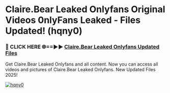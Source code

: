 # Claire.Bear Leaked Onlyfans Original Videos 0nlyFans Leaked - Files Updated! (hqny0)

<h3>🔴 CLICK HERE 🌐==►► <a href="https://tinyurl.com/2wckxsce" rel="nofollow">Claire.Bear Leaked Onlyfans Updated Files</a></h3>

Get Claire.Bear Leaked Onlyfans and all content. Now you can access all videos and pictures of Claire.Bear Leaked Onlyfans. New Updated Files 2025!

[![hqny0](https://i.imgur.com/AFduVYN.gif)](https://tinyurl.com/2wckxsce)

